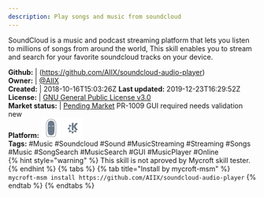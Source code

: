 ```yaml
---
description: Play songs and music from soundcloud
---
```

SoundCloud is a music and podcast streaming platform that lets you listen to millions of songs from around the world, This skill enables you to stream and search for your favorite soundcloud tracks on your device.

**Github:** | (https://github.com/AIIX/soundcloud-audio-player)  
**Owner:** | [@AIIX](https://github.com/AIIX)  
**Created:** | 2018-10-16T15:03:26Z  **Last updated:** 2019-12-23T16:29:52Z  
**License:** | [GNU General Public License v3.0](https://api.github.com/licenses/gpl-3.0)  
**Market status:** | [Pending Market](https://market.mycroft.ai/skill/) PR-1009 GUI required needs validation new  
**Platform:**   ![](.gitbook/assets/mark-2-icon.png)  ![](.gitbook/assets/kde.png)   
**Tags:** \#Music \#Soundcloud \#Sound \#MusicStreaming \#Streaming \#Songs \#Music \#SongSearch \#MusicSearch \#GUI \#MusicPlayer \#Online   
{% hint style="warning" %}
This skill is not aproved by Mycroft skill tester.
{% endhint %}
  {% tabs %}
{% tab title="Install by mycroft-msm" %}
``` mycroft-msm install https://github.com/AIIX/soundcloud-audio-player```
{% endtab %}
  {% endtabs %}
  